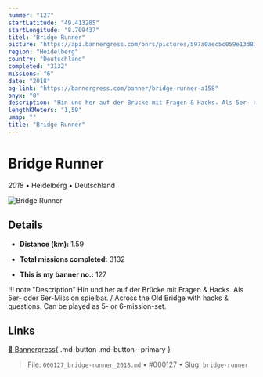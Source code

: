 ```yaml
---
nummer: "127"
startLatitude: "49.413285"
startLongitude: "8.709437"
titel: "Bridge Runner"
picture: "https://api.bannergress.com/bnrs/pictures/597a0aec5c059e13d831551ea49058b4"
region: "Heidelberg"
country: "Deutschland"
completed: "3132"
missions: "6"
date: "2018"
bg-link: "https://bannergress.com/banner/bridge-runner-a158"
onyx: "0"
description: "Hin und her auf der Brücke mit Fragen & Hacks. Als 5er- oder 6er-Mission spielbar. / Across the Old Bridge with hacks & questions. Can be played as 5- or 6-mission-set."
lengthKMeters: "1,59"
umap: ""
title: "Bridge Runner"
---
```

# Bridge Runner

*2018* • Heidelberg • Deutschland

![Bridge Runner](https://api.bannergress.com/bnrs/pictures/597a0aec5c059e13d831551ea49058b4)

## Details
- **Distance (km):** 1.59

- **Total missions completed:** 3132
- **This is my banner no.:** 127


!!! note "Description"
    Hin und her auf der Brücke mit Fragen & Hacks. Als 5er- oder 6er-Mission spielbar. / Across the Old Bridge with hacks & questions. Can be played as 5- or 6-mission-set.



## Links
[🔗 Bannergress](https://bannergress.com/banner/bridge-runner-a158){ .md-button .md-button--primary }



> File: `000127_bridge-runner_2018.md` • #000127 • Slug: `bridge-runner`
